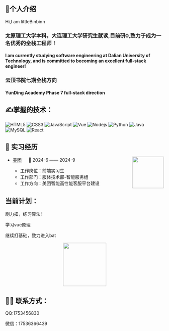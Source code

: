 ## 🙋个人介绍
Hi,I am littleBinbinn
<h3>太原理工大学本科，大连理工大学研究生就读,目前研0,致力于成为一名优秀的全栈工程师！</h3>
<h4>I am currently studying software engineering at Dalian University of Technology, and is committed to becoming an excellent full-stack engineer!</h4>
<h3>云顶书院七期全栈方向</h3>
<h4> YunDing Academy Phase 7 full-stack direction</h4>

## ✍️掌握的技术：
![HTML5](https://img.shields.io/badge/-HTML5-E34F26?style=flat-square&logo=html5&logoColor=white)
![CSS3](https://img.shields.io/badge/-CSS3-1572B6?style=flat-square&logo=css3)
![JavaScript](https://img.shields.io/badge/-JavaScript-oringe?style=flat-square&logo=javascript)
![Vue](https://img.shields.io/badge/-vue-green?style=green&logo=vue)
![Nodejs](https://img.shields.io/badge/-Nodejs-c0ebd?style=flat-square&logo=Node.js)
![Python](https://img.shields.io/badge/-Python-pink?style=flat-square&logo=Python)
![Java](https://img.shields.io/badge/-java-yellow?style=flat-square&logo=java)
![MySQL](https://img.shields.io/badge/mysql-%2300f.svg?style=flat-square&logo=mysql&logoColor=white)
![React](https://img.shields.io/badge/-react-yellow?style=flat-square&logo=java)

## 🏢 实习经历
<tr>
<img align="right" width="100" height="100" src="https://img05.51jobcdn.com/fansImg/CompLogo/5/4401/4400526/4400526_300.png?636963702107020060" />

- [美团](https://about.meituan.com/home) &emsp; 📌 2024-6 —— 2024-9

  - 工作岗位：前端实习生
  - 工作部门：服体技术部-智能服务组
  - 工作方向：美团智能高性能客服平台建设
    </td>
    </tr>
  <div height="20"></div>
    <tr>
    <td>

## 当前计划：
<p>刷力扣，练习算法!</p>
<p>学习vue原理</p>
<P>继续打基础，致力进入bat</p>

<div align="center"> <img height="137px" src="https://github-readme-stats.vercel.app/api?username=sun0225SUN&hide_title=true&hide_border=true&show_icons=trueline_height=21&text_color=000&icon_color=000&bg_color=0,ea6161,ffc64d,fffc4d,52fa5a&theme=graywhite" /> </div>


## 🤹‍♀️ 联系方式：

QQ:1753456830

微信：17536366439
